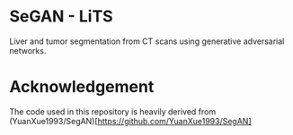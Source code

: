 # SeGAN - LiTS
Liver and tumor segmentation from CT scans using generative adversarial networks.

# Acknowledgement

The code used in this repository is heavily derived from (YuanXue1993/SegAN)[https://github.com/YuanXue1993/SegAN]
